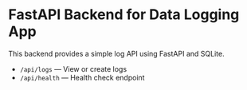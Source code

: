 # FastAPI Backend for Data Logging App

This backend provides a simple log API using FastAPI and SQLite.

- `/api/logs` — View or create logs
- `/api/health` — Health check endpoint
